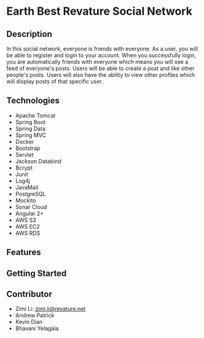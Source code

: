 # Earth Best Revature Social Network

## Description
In this social network, everyone is friends with everyone. As a user, you will be able to register and login to your account. When you successfully login, you are automatically friends with everyone which means you will see a feed of everyone's posts. Users will be able to create a post and like other people's posts. Users will also have the ability to view other profiles which will display posts of that specific user.

## Technologies
* Apache Tomcat
* Spring Boot
* Spring Data
* Spring MVC
* Docker
* Bootstrap
* Servlet
* Jackson Databind
* Bcrypt
* Junit
* Log4j
* JavaMail
* PostgreSQL
* Mockito
* Sonar Cloud
* Angular 2+
* AWS S3
* AWS EC2
* AWS RDS

## Features

## Getting Started

## Contributor
* Zimi Li: <zimi.li@revature.net>
* Andrew Patrick
* Kevin Dian
* Bhavani Yelagala
